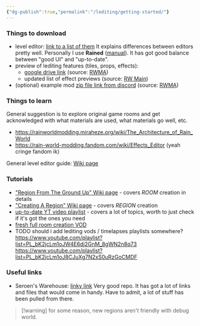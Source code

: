 ```yaml
---
{"dg-publish":true,"permalink":"/lediting/getting-started/"}
---
```


### Things to download
- level editor: [link to a list of them](https://seroen.github.io/Seroens-Repo/info.html)
It explains differences between editors pretty well. Personally I use **Rained** ([manual](https://pkhead.github.io/rained/en/)). It has got good balance between "good UI" and "up-to-date". 
- preview of lediting features (tiles, props, effects):
    - [google drive link](https://drive.google.com/drive/u/0/folders/1mDhiQAi7CHkGy0Fd6Oi0s8tOZr7H152-) (source: [RWMA](https://discord.com/channels/1083481230839922688/1083506128010358915/1210363538397331567))
    - updated list of effect previews (source: [RW Main](https://discord.com/channels/291184728944410624/838185248981385256/1322828255190843412))
- (optional) example mod [zip file link from discord](https://nqywadcmwusjqlrg.public.blob.vercel-storage.com/notes/files/lediting/regionTemplate-uSyLk5ZX5XkDsNsaUn9NeCVu0Gz1lf.zip) (source: [RWMA](https://discord.com/channels/1083481230839922688/1083506128010358915/1268631425532563496))
### Things to learn
General suggestion is to explore original game rooms and get acknowledged with what materials are used, what materials go well, etc.
- https://rainworldmodding.miraheze.org/wiki/The_Architecture_of_Rain_World
- https://rain-world-modding.fandom.com/wiki/Effects_Editor (yeah cringe fandom ik)

General level editor guide: [Wiki page](https://rainworldmodding.miraheze.org/wiki/Level_Editor)
### Tutorials
- ["Region From The Ground Up" Wiki page](https://rainworldmodding.miraheze.org/wiki/Region_From_The_Ground_Up) - covers *ROOM* creation in details
- ["Creating A Region" Wiki page](https://rainworldmodding.miraheze.org/wiki/Creating_A_Region) - covers *REGION* creation
- [up-to-date YT video playlist](https://youtube.com/playlist?list=PLOpeR3bQUKEJIGBJ3TATHBLmNvZwyYioT) - covers a lot of topics, worth to just check if it's got the ones you need
- [fresh full room creation VOD](https://www.youtube.com/watch?v=SoDoDBdaZKw)
- TODO should i add lediting vods / timelapses playlists somewhere?
https://www.youtube.com/playlist?list=PL_bK2jcLm1oJW4E6dj2GnM_8gWN2n8q73
https://www.youtube.com/playlist?list=PL_bK2jcLm1oJ8CJuXg7N2xS0uRzGoCMDF
### Useful links
- Seroen's Warehouse: [linky link](https://seroen.github.io/Seroens-Repo/index.html)
Very good repo. It has got a lot of links and files that would come in handy. Have to admit, a lot of stuff has been pulled from there.


> [!warning] for some reason, new regions aren't friendly with debug world. 